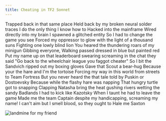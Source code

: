 ```yaml
---
title: Cheating in TF2 Sonnet
---
```


Trapped back in that same place
Held back by my broken neural solder traces
I do the only thing I know how to
Hacked into the mainframe
Wired directly into my brain
I spawned a glitched entity
So I had to change the game you see
Forced my oppressor to glow with the light of a thousand suns
Fighting one lowly blind lion
You heared the thundering roars of my minigun
Gibbing everyone, Walking passed dressed in blue but painted red
Put my name up on that leaderboard swearing screaming in the chat they said
"Go back to the wheelchair league you faggot cheater"
So I bit the Sandvich ripped out my boxing gloves
Gave that Scout a bear-hug
Because your the hare and I'm the tortoise
Forcing my way in this world from streets to Team Fortress
But you never heard the that tale told by Puskin or Dostoevsky
Because while the flashy hare was napping
That hungry turtle got to snapping
Clapping Natasha bring the heat gushing rivers wetting the sandy Badlands
I had to kick like Kazotsky
When I taunt he had to leave the game
Made me the team Captain despite my handicapping, screaming my name!
I can't aim but I smell blood, so they ought to Hale me Saxton

![landmine for my friend](landmine.png)
